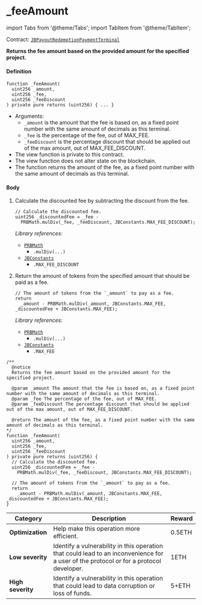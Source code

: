 # _feeAmount

import Tabs from '@theme/Tabs';
import TabItem from '@theme/TabItem';

Contract: [`JBPayoutRedemptionPaymentTerminal`](/dev/api/v3/contracts/or-payment-terminals/or-abstract/jbpayoutredemptionpaymentterminal/README.md)​‌

<Tabs>
<TabItem value="Step by step" label="Step by step">

**Returns the fee amount based on the provided amount for the specified project.**

#### Definition

```
function _feeAmount(
  uint256 _amount,
  uint256 _fee,
  uint256 _feeDiscount
) private pure returns (uint256) { ... }
```

* Arguments:
  * `_amount` is the amount that the fee is based on, as a fixed point number with the same amount of decimals as this terminal.
  * `_fee` is the percentage of the fee, out of MAX_FEE.
  * `_feeDiscount` is the percentage discount that should be applied out of the max amount, out of MAX_FEE_DISCOUNT.
* The view function is private to this contract.
* The view function does not alter state on the blockchain.
* The function returns the amount of the fee, as a fixed point number with the same amount of decimals as this terminal.

#### Body

1.  Calculate the discounted fee by subtracting the discount from the fee.

    ```
    // Calculate the discounted fee.
    uint256 _discountedFee = _fee -
      PRBMath.mulDiv(_fee, _feeDiscount, JBConstants.MAX_FEE_DISCOUNT);
    ```

    _Library references:_

    * [`PRBMath`](https://github.com/hifi-finance/prb-math/blob/main/contracts/PRBMath.sol)
      * `.mulDiv(...)`
    * [`JBConstants`](/dev/api/v3/libraries/jbconstants.md)
      * `.MAX_FEE_DISCOUNT`
2.  Return the amount of tokens from the specified amount that should be paid as a fee.

    ```
    // The amount of tokens from the `_amount` to pay as a fee.
    return
      _amount - PRBMath.mulDiv(_amount, JBConstants.MAX_FEE, _discountedFee + JBConstants.MAX_FEE);
    ```

    _Library references:_

    * [`PRBMath`](https://github.com/hifi-finance/prb-math/blob/main/contracts/PRBMath.sol)
      * `.mulDiv(...)`
    * [`JBConstants`](/dev/api/v3/libraries/jbconstants.md)
      * `.MAX_FEE`

</TabItem>

<TabItem value="Code" label="Code">

```
/** 
  @notice 
  Returns the fee amount based on the provided amount for the specified project.

  @param _amount The amount that the fee is based on, as a fixed point number with the same amount of decimals as this terminal.
  @param _fee The percentage of the fee, out of MAX_FEE. 
  @param _feeDiscount The percentage discount that should be applied out of the max amount, out of MAX_FEE_DISCOUNT.

  @return The amount of the fee, as a fixed point number with the same amount of decimals as this terminal.
*/
function _feeAmount(
  uint256 _amount,
  uint256 _fee,
  uint256 _feeDiscount
) private pure returns (uint256) {
  // Calculate the discounted fee.
  uint256 _discountedFee = _fee -
    PRBMath.mulDiv(_fee, _feeDiscount, JBConstants.MAX_FEE_DISCOUNT);

  // The amount of tokens from the `_amount` to pay as a fee.
  return
    _amount - PRBMath.mulDiv(_amount, JBConstants.MAX_FEE, _discountedFee + JBConstants.MAX_FEE);
}
```

</TabItem>

<TabItem value="Bug bounty" label="Bug bounty">

| Category          | Description                                                                                                                            | Reward |
| ----------------- | -------------------------------------------------------------------------------------------------------------------------------------- | ------ |
| **Optimization**  | Help make this operation more efficient.                                                                                               | 0.5ETH |
| **Low severity**  | Identify a vulnerability in this operation that could lead to an inconvenience for a user of the protocol or for a protocol developer. | 1ETH   |
| **High severity** | Identify a vulnerability in this operation that could lead to data corruption or loss of funds.                                        | 5+ETH  |

</TabItem>
</Tabs>
